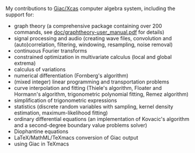 My contributions to [Giac/Xcas](https://www-fourier.ujf-grenoble.fr/~parisse/giac.html) computer algebra system, including the support for:

- graph theory (a comprehensive package containing over 200 commands, see [doc/graphtheory-user_manual.pdf](https://raw.githubusercontent.com/marohnicluka/giac/master/doc/graphtheory-user_manual.pdf) for details)
- signal processing and audio (creating wave files, convolution and (auto)correlation, filtering, windowing, resampling, noise removal)
- continuous Fourier transforms
- constrained optimization in multivariate calculus (local and global extrema)
- calculus of variations
- numerical differentiation (Fornberg's algorithm)
- (mixed integer) linear programming and transportation problems
- curve interpolation and fitting (Thiele's algorithm, Floater and Hormann's algorithm, trigonometric polynomial fitting, Remez algorithm)
- simplification of trigonometric expressions
- statistics (discrete random variables with sampling, kernel density estimation, maximum-likelihood fitting)
- ordinary differential equations (an implementation of Kovacic's algorithm and a second-degree boundary value problems solver)
- Diophantine equations
- LaTeX/MathML/TeXmacs conversion of Giac output
- using Giac in TeXmacs
